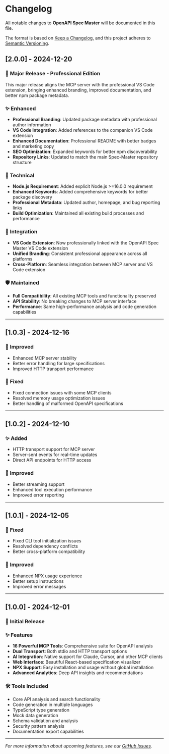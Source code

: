 # Changelog

All notable changes to **OpenAPI Spec Master** will be documented in this file.

The format is based on [Keep a Changelog](https://keepachangelog.com/en/1.0.0/),
and this project adheres to [Semantic Versioning](https://semver.org/spec/v2.0.0.html).

## [2.0.0] - 2024-12-20

### 🚀 **Major Release - Professional Edition**

This major release aligns the MCP server with the professional VS Code extension, bringing enhanced branding, improved documentation, and better npm package metadata.

### ✨ **Enhanced**
- **Professional Branding**: Updated package metadata with professional author information
- **VS Code Integration**: Added references to the companion VS Code extension
- **Enhanced Documentation**: Professional README with better badges and marketing copy
- **SEO Optimization**: Expanded keywords for better npm discoverability
- **Repository Links**: Updated to match the main Spec-Master repository structure

### 🔧 **Technical**
- **Node.js Requirement**: Added explicit Node.js >=16.0.0 requirement
- **Enhanced Keywords**: Added comprehensive keywords for better package discovery
- **Professional Metadata**: Updated author, homepage, and bug reporting links
- **Build Optimization**: Maintained all existing build processes and performance

### 🔗 **Integration**
- **VS Code Extension**: Now professionally linked with the OpenAPI Spec Master VS Code extension
- **Unified Branding**: Consistent professional appearance across all platforms
- **Cross-Platform**: Seamless integration between MCP server and VS Code extension

### 🛡️ **Maintained**
- **Full Compatibility**: All existing MCP tools and functionality preserved
- **API Stability**: No breaking changes to MCP server interface
- **Performance**: Same high-performance analysis and code generation capabilities

---

## [1.0.3] - 2024-12-16

### 🔧 **Improved**
- Enhanced MCP server stability
- Better error handling for large specifications
- Improved HTTP transport performance

### 🐛 **Fixed**
- Fixed connection issues with some MCP clients
- Resolved memory usage optimization issues
- Better handling of malformed OpenAPI specifications

---

## [1.0.2] - 2024-12-10

### ✨ **Added**
- HTTP transport support for MCP server
- Server-sent events for real-time updates
- Direct API endpoints for HTTP access

### 🔧 **Improved**
- Better streaming support
- Enhanced tool execution performance
- Improved error reporting

---

## [1.0.1] - 2024-12-05

### 🐛 **Fixed**
- Fixed CLI tool initialization issues
- Resolved dependency conflicts
- Better cross-platform compatibility

### 🔧 **Improved**
- Enhanced NPX usage experience
- Better setup instructions
- Improved error messages

---

## [1.0.0] - 2024-12-01

### 🎉 **Initial Release**

### ✨ **Features**
- **16 Powerful MCP Tools**: Comprehensive suite for OpenAPI analysis
- **Dual Transport**: Both stdio and HTTP transport options
- **AI Integration**: Native support for Claude, Cursor, and other MCP clients
- **Web Interface**: Beautiful React-based specification visualizer
- **NPX Support**: Easy installation and usage without global installation
- **Advanced Analytics**: Deep API insights and recommendations

### 🛠️ **Tools Included**
- Core API analysis and search functionality
- Code generation in multiple languages
- TypeScript type generation
- Mock data generation
- Schema validation and analysis
- Security pattern analysis
- Documentation export capabilities

---

*For more information about upcoming features, see our [GitHub Issues](https://github.com/RyanCardin15/Spec-Master/issues).* 